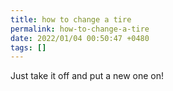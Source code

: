 ```yaml
---
title: how to change a tire
permalink: how-to-change-a-tire
date: 2022/01/04 00:50:47 +0480
tags: []
---
```


Just take it off and put a new one on!
